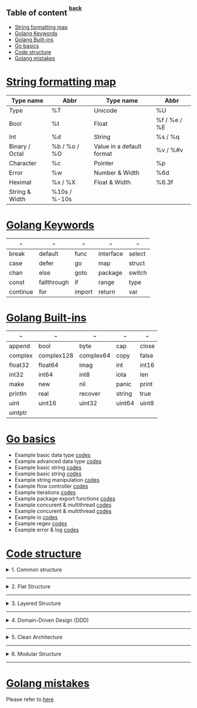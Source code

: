 ## Table of content <sup><sup>[back](../README.md)</sup></sup>

- [String formatting map](#string-formatting-map)
- [Golang Keywords](#golang-keywords)
- [Golang Built-ins](#golang-built-ins)
- [Go basics](#go-basics)
- [Code structure](#code-structure)
- [Golang mistakes](#golang-mistakes)

# [String formatting map](#table-of-content-back)

| Type name      | Abbr         | Type name                 | Abbr         |
| -------------- | ------------ | ------------------------- | ------------ |
| Type           | %T           | Unicode                   | %U           |
| Bool           | %t           | Float                     | %f / %e / %E |
| Int            | %d           | String                    | %s / %q      |
| Binary / Octal | %b / %o / %O | Value in a default format | %v / %#v     |
| Character      | %c           | Pointer                   | %p           |
| Error          | %w           | Number & Width            | %6d          |
| Heximal        | %x / %X      | Float & Width             | %6.3f        |
| String & Width | %10s / %-10s |                           |              |

# [Golang Keywords](#table-of-content-back)

| -        | -           | -      | -         | -      |
| -------- | ----------- | ------ | --------- | ------ |
| break    | default     | func   | interface | select |
| case     | defer       | go     | map       | struct |
| chan     | else        | goto   | package   | switch |
| const    | fallthrough | if     | range     | type   |
| continue | for         | import | return    | var    |

# [Golang Built-ins](#table-of-content-back)

| -       | -          | -         | -      | -     |
| ------- | ---------- | --------- | ------ | ----- |
| append  | bool       | byte      | cap    | close |
| complex | complex128 | complex64 | copy   | false |
| float32 | float64    | imag      | int    | int16 |
| int32   | int64      | int8      | iota   | len   |
| make    | new        | nil       | panic  | print |
| println | real       | recover   | string | true  |
| uint    | uint16     | uint32    | uint64 | uint8 |
| uintptr |            |           |        |       |

# [Go basics](#table-of-content-back)

- Example basic data type [codes](../go/basics/1_basic_data_type.go)
- Example advanced data type [codes](../go/basics/2_advanced_data_type.go)
- Example basic string [codes](../go/basics/3_basic_string.go)
- Example basic string [codes](../go/basics/3_basic_string.go)
- Example string manipulation [codes](../go/basics/4_string_functions.go)
- Example flow controller [codes](../go/basics/5_flow_controller.go)
- Example iterations [codes](../go/basics/6_iterations.go)
- Example package export functions [codes](../go/basics/7_exported_functions.go)
- Example concurent & multithread [codes](../go/basics/8_concurrent_and_multithread.go)
- Example concurent & multithread [codes](../go/basics/8_concurrent_and_multithread.go)
- Example io [codes](../go/basics/10_io.go)
- Example regex [codes](../go/basics/11_regex.go)
- Example error & log [codes](../go/basics/12_error&log.go)

# [Code structure](#table-of-content-back)

<details>
<summary> 1. Common structure </summary>

```shell
project-root/
    ├── cmd/
    │   ├── your-app-name/
    │   │   ├── main.go         # Application entry point
    │   │   └── ...             # Other application-specific files
    │   └── another-app/
    │       ├── main.go         # Another application entry point
    │       └── ...
    ├── internal/                # Private application and package code
    │   ├── config/
    │   │   ├── config.go       # Configuration logic
    │   │   └── ...
    │   ├── database/
    │   │   ├── database.go     # Database setup and access
    │   │   └── ...
    │   └── ...
    ├── pkg/                     # Public, reusable packages
    │   ├── mypackage/
    │   │   ├── mypackage.go    # Public package code
    │   │   └── ...
    │   └── ...
    ├── api/                     # API-related code (e.g., REST or gRPC)
    │   ├── handler/
    │   │   ├── handler.go      # HTTP request handlers
    │   │   └── ...
    │   ├── middleware/
    │   │   ├── middleware.go  # Middleware for HTTP requests
    │   │   └── ...
    │   └── ...
    ├── web/                     # Front-end web application assets
    │   ├── static/
    │   │   ├── css/
    │   │   ├── js/
    │   │   └── ...
    │   └── templates/
    │       ├── index.html
    │       └── ...
    ├── scripts/                 # Build, deployment, and maintenance scripts
    │   ├── build.sh
    │   ├── deploy.sh
    │   └── ...
    ├── configs/                 # Configuration files for different environments
    │   ├── development.yaml
    │   ├── production.yaml
    │   └── ...
    ├── tests/                   # Unit and integration tests
    │   ├── unit/
    │   │   ├── ...
    │   └── integration/
    │       ├── ...
    ├── docs/                    # Project documentation
    ├── .gitignore               # Gitignore file
    ├── go.mod                   # Go module file
    ├── go.sum                   # Go module dependencies file
    └── README.md                # Project README
```

Here's a brief explanation of the key directories:

- `cmd/`: This directory contains application-specific entry points (usually one per application or service). It's where you start your application.

- `internal/`: This directory holds private application and package code. Code in this directory is not meant to be used by other projects. It's a way to enforce access control within your project.

- `pkg/`: This directory contains public, reusable packages that can be used by other projects. Code in this directory is meant to be imported by external projects.

- `api/`: This directory typically holds HTTP or RPC API-related code, including request handlers and middleware.

- `web/`: If your project includes a front-end web application, this is where you'd put your assets (CSS, JavaScript, templates, etc.).

- `scripts/`: Contains scripts for building, deploying, or maintaining the project.

- `configs/`: Configuration files for different environments (e.g., development, production) reside here.

- `tests/`: Holds unit and integration tests for your code.

- `docs/`: Project documentation, such as design documents or API documentation.

The folder structure for a Go project can vary depending on the size and complexity of the project, as well as personal or team preferences. Here are some alternative folder structures for Go projects:

</details>

---

<details>
<summary> 2. Flat Structure </summary>
In smaller projects, you might opt for a flat structure where all your Go source files reside in the project root directory. This approach is simple but may become hard to manage as the project grows.

```shell
project-root/
    ├── main.go
    ├── handler.go
    ├── config.go
    ├── database.go
    ├── ...
    ├── static/
    ├── templates/
    ├── scripts/
    ├── configs/
    ├── tests/
    └── docs/
```

</details>

---

<details>
<summary> 3. Layered Structure </summary>
Organize your code into layers, such as "web," "api," and "data." This approach helps separate concerns.

```shell
project-root/
    ├── main.go
    ├── web/
    │   ├── handler.go
    │   ├── static/
    │   ├── templates/
    ├── api/
    │   ├── routes.go
    │   ├── middleware/
    ├── data/
    │   ├── database.go
    │   ├── repository.go
    ├── configs/
    ├── tests/
    ├── docs/
```

</details>

---

<details>
<summary> 4. Domain-Driven Design (DDD) </summary>
In larger applications, consider structuring your project based on domain-driven design principles. Each domain has its own directory.

```shell
project-root/
    ├── cmd/
    │   ├── app1/
    │   ├── app2/
    ├── internal/
    │   ├── auth/
    │   │   ├── handler.go
    │   │   ├── service.go
    │   ├── orders/
    │   │   ├── handler.go
    │   │   ├── service.go
    │   ├── ...
    ├── pkg/
    │   ├── utility/
    │   │   ├── ...
    │   ├── ...
    ├── api/
    │   ├── app1/
    │   │   ├── ...
    │   ├── app2/
    │   │   ├── ...
    ├── web/
    │   ├── app1/
    │   │   ├── ...
    │   ├── app2/
    │   │   ├── ...
    ├── scripts/
    ├── configs/
    ├── tests/
    └── docs/
```

</details>

---

<details>
<summary> 5. Clean Architecture </summary>
You can adopt a clean architecture approach, which emphasizes a separation of concerns between different layers of your application.

```shell
project-root/
   ├── cmd/
   │   ├── your-app/
   │   │   ├── main.go
   ├── internal/
   │   ├── app/
   │   │   ├── handler.go
   │   │   ├── service.go
   │   ├── domain/
   │   │   ├── model.go
   │   │   ├── repository.go
   ├── pkg/
   │   ├── utility/
   │   │   ├── ...
   ├── api/
   │   ├── ...
   ├── web/
   │   ├── ...
   ├── scripts/
   ├── configs/
   ├── tests/s
   └── docs/
```

</details>

---

<details>
<summary> 6. Modular Structure </summary>
Organize your code into separate modules, each with its own directory structure. This approach can be useful when developing multiple independent components within a single project.

```shell
project-root/
    ├── module1/
    │   ├── cmd/
    │   ├── internal/
    │   ├── pkg/
    │   ├── api/
    │   ├── web/
    │   ├── scripts/
    │   ├── configs/
    │   ├── tests/
    │   └── docs/
    ├── module2/
    │   ├── ...
```

Remember that the right folder structure depends on the specific needs of your project and your team's development practices. Choose a structure that helps maintain code organization, readability, and collaboration as your project evolves.

</details>
  
---

# [Golang mistakes](#table-of-content-back)

Please refer to [here](../golang_mistakes.md)
